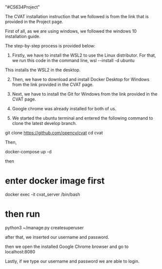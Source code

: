 "#CS634Project" 

The CVAT installation instruction that we followed is from the link that is provided in the Project page.

First of all, as we are using windows, we followed the windows 10 installation guide.

The step-by-step process is provided below:
1. Firstly, we have to install the WSL2 to use the Linux distributor. 
For that, we run this code in the command line,
wsl --install -d ubuntu

This installs the WSL2 in the desktop.

2. Then, we have to download and install Docker Desktop for Windows from the link provided in the CVAT page. 

3. Next, we have to install the Git for Windows from the link provided in the CVAT page.

4. Google chrome was already installed for both of us.

5. We started the ubuntu terminal and entered the following command to clone the latest develop branch.

git clone https://github.com/opencv/cvat
cd cvat

Then,

docker-compose up -d

then 

# enter docker image first
docker exec -it cvat_server /bin/bash
# then run
python3 ~/manage.py createsuperuser

after that, we inserted our username and password.

then we open the installed Google Chrome browser and go to localhost:8080

Lastly, if we type our username and password we are able to login.